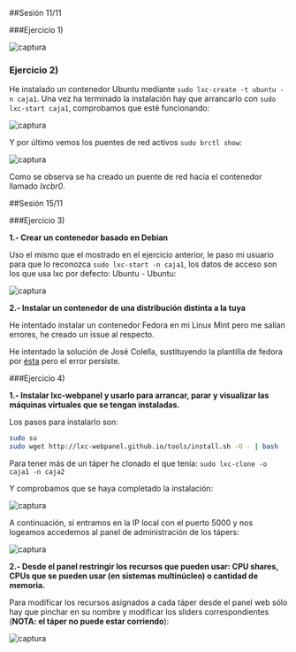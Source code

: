 
##Sesión 11/11

###Ejercicio 1)

![captura](https://dl.dropboxusercontent.com/s/9w799clyb5qafto/ej1-1.png)

### Ejercicio 2)

He instalado un contenedor Ubuntu mediante `sudo lxc-create -t ubuntu -n caja1`. Una vez ha terminado la instalación hay que arrancarlo con `sudo lxc-start caja1`, comprobamos que esté funcionando:

![captura](https://dl.dropboxusercontent.com/s/vp5h68b9g6sira0/ej2-1.png)

Y por último vemos los puentes de red activos `sudo brctl show`:

![captura](https://dl.dropboxusercontent.com/s/c5mxvgy08tn8r22/ej2-2.png)

Como se observa se ha creado un puente de red hacia el contenedor llamado *lxcbr0*.

##Sesión 15/11

###Ejercicio 3)

**1.- Crear un contenedor basado en Debian**

Uso el mismo que el mostrado en el ejercicio anterior, le paso mi usuario para que lo reconozca `sudo lxc-start -n caja1`, los datos de acceso son los que usa lxc por defecto: Ubuntu - Ubuntu:

![captura](https://dl.dropboxusercontent.com/s/z04s9xe9v33vlw5/ej3-1.png)

**2.- Instalar un contenedor de una distribución distinta a la tuya**

He intentado instalar un contenedor Fedora en mi Linux Mint pero me salían errores, he creado un issue al respecto.

He intentado la solución de José Colella, sustituyendo la plantilla de fedora por [ésta](https://raw.github.com/fajarnugraha/lxc/master/templates/lxc-fedora.in) pero el error persiste.

###Ejercicio 4)

**1.- Instalar lxc-webpanel y usarlo para arrancar, parar y visualizar las máquinas virtuales que se tengan instaladas.**

Los pasos para instalarlo son:

```sh
sudo su
sudo wget http://lxc-webpanel.github.io/tools/install.sh -O - | bash
```

Para tener más de un táper he clonado el que tenía: `sudo lxc-clone -o caja1 -n caja2`

Y comprobamos que se haya completado la instalación:

![captura](https://dl.dropboxusercontent.com/s/pgi8zm1egvyvzha/ej4-1.png)

A continuación, si entramos en la IP local con el puerto 5000 y nos logeamos accedemos al panel de administración de los tápers:

![captura](https://dl.dropboxusercontent.com/s/z0plwt7isog1z18/ej4-2.png)

**2.- Desde el panel restringir los recursos que pueden usar: CPU shares, CPUs que se pueden usar (en sistemas multinúcleo) o cantidad de memoria.**

Para modificar los recursos asignados a cada táper desde el panel web sólo hay que pinchar en su nombre y modificar los sliders correspondientes (**NOTA: el táper no puede estar corriendo**):


![captura](https://dl.dropboxusercontent.com/s/suvihsdd09py1gu/ej4-3.png)



